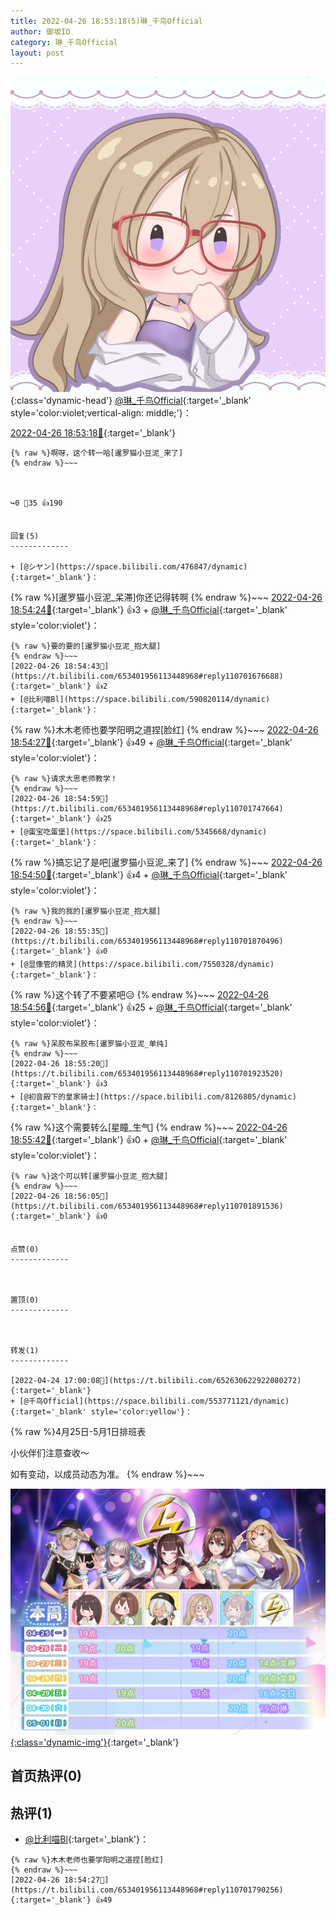 ```yaml
---
title: 2022-04-26 18:53:18(5)琳_千鸟Official
author: 御坂IO
category: 琳_千鸟Official
layout: post
---
```


![img](/images/c0a88f85ebd0d056f37b114e0748e69556c8b488.jpg){:class='dynamic-head'}
[@琳_千鸟Official](https://space.bilibili.com/1620923329/dynamic){:target='_blank' style='color:violet;vertical-align: middle;'}：

[2022-04-26 18:53:18🔗](https://t.bilibili.com/653401956113448968){:target='_blank'}

~~~
{% raw %}啊呀，这个转一哈[暹罗猫小豆泥_来了]
{% endraw %}~~~



↪️0 💬35 👍190


回复(5)
-------------

+ [@シヤン](https://space.bilibili.com/476847/dynamic){:target='_blank'}：
~~~
{% raw %}[暹罗猫小豆泥_呆滞]你还记得转啊
{% endraw %}~~~
[2022-04-26 18:54:24🔗](https://t.bilibili.com/653401956113448968#reply110701788096){:target='_blank'} 👍3
    + [@琳_千鸟Official](https://space.bilibili.com/1620923329/dynamic){:target='_blank' style='color:violet'}：
~~~
{% raw %}要的要的[暹罗猫小豆泥_抱大腿]
{% endraw %}~~~
[2022-04-26 18:54:43🔗](https://t.bilibili.com/653401956113448968#reply110701676688){:target='_blank'} 👍2
+ [@比利喵Bl](https://space.bilibili.com/590820114/dynamic){:target='_blank'}：
~~~
{% raw %}木木老师也要学阳明之道捏[脸红]
{% endraw %}~~~
[2022-04-26 18:54:27🔗](https://t.bilibili.com/653401956113448968#reply110701790256){:target='_blank'} 👍49
    + [@琳_千鸟Official](https://space.bilibili.com/1620923329/dynamic){:target='_blank' style='color:violet'}：
~~~
{% raw %}请求大思老师教学！
{% endraw %}~~~
[2022-04-26 18:54:59🔗](https://t.bilibili.com/653401956113448968#reply110701747664){:target='_blank'} 👍25
+ [@蛋宝吃蛋堡](https://space.bilibili.com/5345668/dynamic){:target='_blank'}：
~~~
{% raw %}搞忘记了是吧[暹罗猫小豆泥_来了]
{% endraw %}~~~
[2022-04-26 18:54:50🔗](https://t.bilibili.com/653401956113448968#reply110701806848){:target='_blank'} 👍4
    + [@琳_千鸟Official](https://space.bilibili.com/1620923329/dynamic){:target='_blank' style='color:violet'}：
~~~
{% raw %}我的我的[暹罗猫小豆泥_抱大腿]
{% endraw %}~~~
[2022-04-26 18:55:35🔗](https://t.bilibili.com/653401956113448968#reply110701870496){:target='_blank'} 👍0
+ [@显像管的精灵](https://space.bilibili.com/7550328/dynamic){:target='_blank'}：
~~~
{% raw %}这个转了不要紧吧😥
{% endraw %}~~~
[2022-04-26 18:54:56🔗](https://t.bilibili.com/653401956113448968#reply110701845008){:target='_blank'} 👍25
    + [@琳_千鸟Official](https://space.bilibili.com/1620923329/dynamic){:target='_blank' style='color:violet'}：
~~~
{% raw %}呆胶布呆胶布[暹罗猫小豆泥_单纯]
{% endraw %}~~~
[2022-04-26 18:55:20🔗](https://t.bilibili.com/653401956113448968#reply110701923520){:target='_blank'} 👍3
+ [@初音殿下的皇家骑士](https://space.bilibili.com/8126805/dynamic){:target='_blank'}：
~~~
{% raw %}这个需要转么[星瞳_生气]
{% endraw %}~~~
[2022-04-26 18:55:42🔗](https://t.bilibili.com/653401956113448968#reply110702002800){:target='_blank'} 👍0
    + [@琳_千鸟Official](https://space.bilibili.com/1620923329/dynamic){:target='_blank' style='color:violet'}：
~~~
{% raw %}这个可以转[暹罗猫小豆泥_抱大腿]
{% endraw %}~~~
[2022-04-26 18:56:05🔗](https://t.bilibili.com/653401956113448968#reply110701891536){:target='_blank'} 👍0


点赞(0)
-------------



置顶(0)
-------------



转发(1)
-------------

[2022-04-24 17:00:08🔗](https://t.bilibili.com/652630622922080272){:target='_blank'}
+ [@千鸟Official](https://space.bilibili.com/553771121/dynamic){:target='_blank' style='color:yellow'}：
~~~
{% raw %}4月25日-5月1日排班表

小伙伴们注意查收～

如有变动，以成员动态为准。
{% endraw %}~~~


[![img](/images/7a28e5ce5bf4d8db33ac636f0e181312f8827d9e.jpg){:class='dynamic-img'}](/images/7a28e5ce5bf4d8db33ac636f0e181312f8827d9e.jpg){:target='_blank'}




首页热评(0)
-------------



热评(1)
-------------

+ [@比利喵Bl](https://space.bilibili.com/590820114/dynamic){:target='_blank'}：
~~~
{% raw %}木木老师也要学阳明之道捏[脸红]
{% endraw %}~~~
[2022-04-26 18:54:27🔗](https://t.bilibili.com/653401956113448968#reply110701790256){:target='_blank'} 👍49


